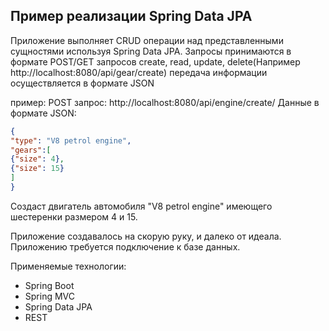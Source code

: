 ## Пример реализации Spring Data JPA

Приложение выполняет CRUD операции над представленными сущностями используя Spring Data JPA.
Запросы принимаются в формате POST/GET запросов create, read, update, delete(Например http://localhost:8080/api/gear/create)
передача информации осуществляется в формате JSON

пример: POST запрос: http://localhost:8080/api/engine/create/
Данные в формате JSON:
```json
{
"type": "V8 petrol engine",
"gears":[
{"size": 4},
{"size": 15}
]
}
```
Создаст двигатель автомобиля "V8 petrol engine" имеющего шестеренки размером 4 и 15.

Приложение создавалось на скорую руку, и далеко от идеала.
Приложению требуется подключение к базе данных.

Применяемые технологии:
* Spring Boot
* Spring MVC
* Spring Data JPA
* REST

